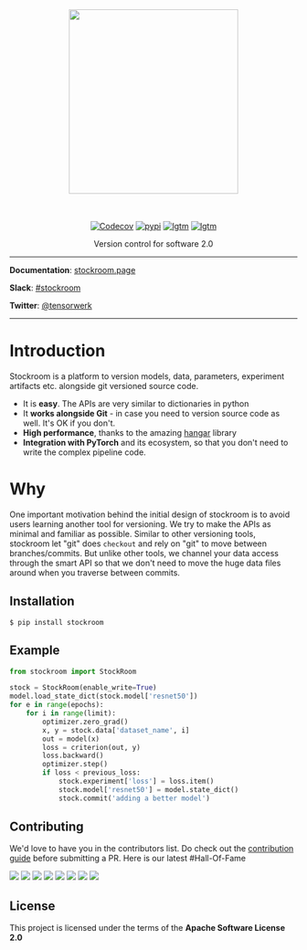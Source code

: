 <div align="center">
  <img src="https://stockroom.page/img/logo_with_text.png" width="296" height="323">
  <br><br><br>
</div>

<p align="center">
    <a href="https://codecov.io/gh/tensorwerk/stockroom"><img alt="Codecov" src="https://img.shields.io/codecov/c/github/tensorwerk/stockroom?style=for-the-badge"></a>
    <a href="https://pypi.python.org/pypi/stockroom"><img alt="pypi" src="https://img.shields.io/pypi/v/stockroom?style=for-the-badge"></a>
    <a href="https://lgtm.com/projects/g/tensorwerk/stockroom/"><img alt="lgtm" src="https://img.shields.io/lgtm/grade/python/github/tensorwerk/stockroom?style=for-the-badge"></a>
    <a href="https://github.com/psf/black"><img alt="lgtm" src="https://img.shields.io/badge/code%20style-black-000000.svg?style=for-the-badge"></a>
</p>
<p align="center">
    Version control for software 2.0
</p>

---

**Documentation**: [stockroom.page](https://stockroom.page)

**Slack**: [#stockroom](https://join.slack.com/t/hangarusergroup/shared_invite/zt-886tggtd-_rs1RIb5ACz5g~AzyhphPg)

**Twitter**: [@tensorwerk](https://twitter.com/tensorwerk)

---

# Introduction
Stockroom is a platform to version models, data, parameters, experiment artifacts etc. alongside git
versioned source code.

- It is **easy**. The APIs are very similar to dictionaries in python
- It **works alongside Git** - in case you need to version source code as well. It's OK if you don't.
- **High performance**, thanks to the amazing [hangar](https://github.com/tensorwerk/hangar-py) library
- **Integration with PyTorch** and its ecosystem, so that you don't need to write the complex pipeline code.  

# Why
One important motivation behind the initial design of stockroom is to avoid users
learning another tool for versioning. We try to make the APIs as minimal and familiar
as possible. Similar to other versioning tools, stockroom let "git" does ``checkout``
and rely on "git" to move between branches/commits. But unlike other tools, we channel
your data access through the smart API so that we don't need to move the huge data files
around when you traverse between commits.   

<!--- marker-for-pypi-to-trim ---> 

## Installation

```console
$ pip install stockroom
```


## Example
```python
from stockroom import StockRoom

stock = StockRoom(enable_write=True)
model.load_state_dict(stock.model['resnet50'])
for e in range(epochs):
    for i in range(limit):
        optimizer.zero_grad()
        x, y = stock.data['dataset_name', i]
        out = model(x)
        loss = criterion(out, y)
        loss.backward()
        optimizer.step()
        if loss < previous_loss:
            stock.experiment['loss'] = loss.item()
            stock.model['resnet50'] = model.state_dict()
            stock.commit('adding a better model')
```


## Contributing
We'd love to have you in the contributors list. Do check out the [contribution guide](CONTRIBUTING.md) before submitting a PR.
Here is our latest #Hall-Of-Fame

[![](https://sourcerer.io/fame/hhsecond/tensorwerk/stockroom/images/0)](https://sourcerer.io/fame/hhsecond/tensorwerk/stockroom/links/0)
[![](https://sourcerer.io/fame/hhsecond/tensorwerk/stockroom/images/1)](https://sourcerer.io/fame/hhsecond/tensorwerk/stockroom/links/1)
[![](https://sourcerer.io/fame/hhsecond/tensorwerk/stockroom/images/2)](https://sourcerer.io/fame/hhsecond/tensorwerk/stockroom/links/2)
[![](https://sourcerer.io/fame/hhsecond/tensorwerk/stockroom/images/3)](https://sourcerer.io/fame/hhsecond/tensorwerk/stockroom/links/3)
[![](https://sourcerer.io/fame/hhsecond/tensorwerk/stockroom/images/4)](https://sourcerer.io/fame/hhsecond/tensorwerk/stockroom/links/4)
[![](https://sourcerer.io/fame/hhsecond/tensorwerk/stockroom/images/5)](https://sourcerer.io/fame/hhsecond/tensorwerk/stockroom/links/5)
[![](https://sourcerer.io/fame/hhsecond/tensorwerk/stockroom/images/6)](https://sourcerer.io/fame/hhsecond/tensorwerk/stockroom/links/6)
[![](https://sourcerer.io/fame/hhsecond/tensorwerk/stockroom/images/7)](https://sourcerer.io/fame/hhsecond/tensorwerk/stockroom/links/7)

## License

This project is licensed under the terms of the **Apache Software License 2.0**
